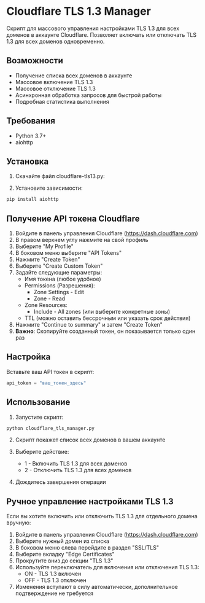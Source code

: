 # Cloudflare TLS 1.3 Manager

Скрипт для массового управления настройками TLS 1.3 для всех доменов в аккаунте Cloudflare. Позволяет включать или отключать TLS 1.3 для всех доменов одновременно.

## Возможности

- Получение списка всех доменов в аккаунте
- Массовое включение TLS 1.3
- Массовое отключение TLS 1.3
- Асинхронная обработка запросов для быстрой работы
- Подробная статистика выполнения

## Требования

- Python 3.7+
- aiohttp

## Установка

1. Скачайте файл cloudflare-tls13.py:

2. Установите зависимости:
```bash
pip install aiohttp
```

## Получение API токена Cloudflare

1. Войдите в панель управления Cloudflare (https://dash.cloudflare.com)
2. В правом верхнем углу нажмите на свой профиль
3. Выберите "My Profile"
4. В боковом меню выберите "API Tokens"
5. Нажмите "Create Token"
6. Выберите "Create Custom Token"
7. Задайте следующие параметры:
   - Имя токена (любое удобное)
   - Permissions (Разрешения):
     - Zone Settings - Edit
     - Zone - Read
   - Zone Resources:
     - Include - All zones (или выберите конкретные зоны)
   - TTL (можно оставить бессрочным или указать срок действия)
8. Нажмите "Continue to summary" и затем "Create Token"
9. **Важно**: Скопируйте созданный токен, он показывается только один раз

## Настройка

Вставьте ваш API токен в скрипт:
```python
api_token = "ваш_токен_здесь"
```

## Использование

1. Запустите скрипт:
```bash
python cloudflare_tls_manager.py
```

2. Скрипт покажет список всех доменов в вашем аккаунте

3. Выберите действие:
   - 1 - Включить TLS 1.3 для всех доменов
   - 2 - Отключить TLS 1.3 для всех доменов

4. Дождитесь завершения операции

## Ручное управление настройками TLS 1.3

Если вы хотите включить или отключить TLS 1.3 для отдельного домена вручную:

1. Войдите в панель управления Cloudflare (https://dash.cloudflare.com)
2. Выберите нужный домен из списка
3. В боковом меню слева перейдите в раздел "SSL/TLS"
4. Выберите вкладку "Edge Certificates"
5. Прокрутите вниз до секции "TLS 1.3"
6. Используйте переключатель для включения или отключения TLS 1.3:
   - ON - TLS 1.3 включен
   - OFF - TLS 1.3 отключен
7. Изменения вступают в силу автоматически, дополнительное подтверждение не требуется